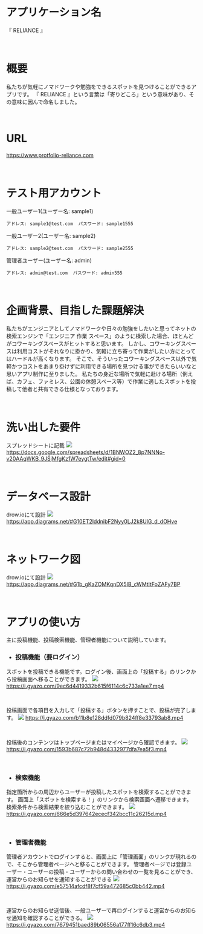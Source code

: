 # アプリケーション名
『 RELIANCE 』

<br>

# 概要
私たちが気軽にノマドワークや勉強をできるスポットを見つけることができるアプリです。
『 RELIANCE 』という言葉は「寄りどころ」という意味があり、その意味に因んで命名しました。

<br>

# URL
https://www.protfolio-reliance.com

<br>

# テスト用アカウント	
  一般ユーザー1(ユーザー名: sample1)

    アドレス: sample1@test.com  パスワード: sample1555

  一般ユーザー2(ユーザー名: sample2)

    アドレス: sample2@test.com  パスワード: sample2555

  管理者ユーザー(ユーザー名: admin)

    アドレス: admin@test.com  パスワード: admin555

<br>

# 企画背景、目指した課題解決	
私たちがエンジニアとしてノマドワークや日々の勉強をしたいと思ってネットの検索エンジンで「エンジニア 作業 スペース」のように検索した場合、ほとんどがコワーキングスペースがヒットすると思います。
しかし、コワーキングスペースは利用コストがそれなりに掛かり、気軽に立ち寄って作業がしたい方にとってはハードルが高くなります。
そこで、そういったコワーキングスペース以外で気軽かつコストをあまり掛けずに利用できる場所を見つける事ができたらいいなと思いアプリ制作に至りました。
私たちの身近な場所で気軽に赴ける場所（例えば、カフェ、ファミレス、公園の休憩スペース等）で作業に適したスポットを投稿して他者と共有できる仕様となっております。

<br>

# 洗い出した要件
スプレッドシートに記載
<img src="https://i.gyazo.com/cac780f110da7fc43437535e2ab7e4c2.png">
https://docs.google.com/spreadsheets/d/1BNWOZ2_8p7NNNo-v20AAqWKB_9JSjMfgKz1W7eygtTw/edit#gid=0

<br>

# データベース設計
drow.ioにて設計
<img src="https://i.gyazo.com/0e4783695844c2830df5c214a6c51a13.png">
https://app.diagrams.net/#G10ET2lddnibF2Nyy0LJ2k8UlG_d_dOHve

<br>

# ネットワーク図
drow.ioにて設計
<img src="https://i.gyazo.com/eab0a4191aec3c9ce40e4de29ca6ca6f.png">
https://app.diagrams.net/#G1b_gKaZOMKqnDX5IB_cWMtltFoZAFy7BP

<br>

# アプリの使い方
主に投稿機能、投稿検索機能、管理者機能について説明しています。

- ### 投稿機能（要ログイン）
スポットを投稿できる機能です。ログイン後、画面上の「投稿する」のリンクから投稿画面へ移ることができます。
<img src="https://i.gyazo.com/9ec6d4419332b615f6114c6c733a1ee7.gif">
https://i.gyazo.com/9ec6d4419332b615f6114c6c733a1ee7.mp4

<br>

投稿画面で各項目を入力して「投稿する」ボタンを押すことで、投稿が完了します。
<img src="https://i.gyazo.com/b11b8e128ddfd079b824ff8e33793ab8.gif">
https://i.gyazo.com/b11b8e128ddfd079b824ff8e33793ab8.mp4

<br>

投稿後のコンテンツはトップページまたはマイページから確認できます。
<img src="https://i.gyazo.com/1593b687c72b948d4332977dfa7ea5f3.gif">
https://i.gyazo.com/1593b687c72b948d4332977dfa7ea5f3.mp4

<br>

- ### 検索機能
指定箇所からの周辺からユーザーが投稿したスポットを検索することができます。
画面上「スポットを検索する！」のリンクから検索画面へ遷移できます。
検索条件から検索結果を絞り込むことができます。
<img src="https://i.gyazo.com/666e5d397642ececf342bcc11c26215d.gif">
https://i.gyazo.com/666e5d397642ececf342bcc11c26215d.mp4

<br>

- ### 管理者機能 
管理者アカウントでログインすると、画面上に「管理画面」のリンクが現れるので、そこから管理者ページへと移ることができます。
管理者ページでは登録ユーザー・ユーザーの投稿・ユーザーからの問い合わせの一覧を見ることができ、運営からのお知らせを通知することができる
<img src="https://i.gyazo.com/e57514afcdf8f7cf59a472685c0bb442.gif">
https://i.gyazo.com/e57514afcdf8f7cf59a472685c0bb442.mp4
  
<br>  

運営からのお知らせ送信後、一般ユーザーで再ログインすると運営からのお知らせ通知を確認することができる。
<img src="https://i.gyazo.com/7679451baed89b06556a177ff16c6db3.gif">
https://i.gyazo.com/7679451baed89b06556a177ff16c6db3.mp4